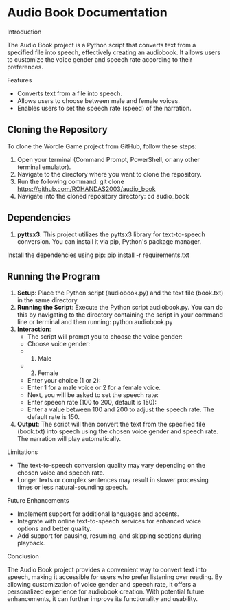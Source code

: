 # Audio Book Documentation
Introduction

The Audio Book project is a Python script that converts text from a specified file into speech, effectively creating an audiobook. It allows users to customize the voice gender and speech rate according to their preferences.

Features

- Converts text from a file into speech.
- Allows users to choose between male and female voices.
- Enables users to set the speech rate (speed) of the narration.
## Cloning the Repository

To clone the Wordle Game project from GitHub, follow these steps:

1. Open your terminal (Command Prompt, PowerShell, or any other terminal emulator).
1. Navigate to the directory where you want to clone the repository.
1. Run the following command: git clone https://github.com/ROHANDAS2003/audio_book
1. Navigate into the cloned repository directory: cd audio\_book
## Dependencies
1. **pyttsx3**: This project utilizes the pyttsx3 library for text-to-speech conversion. You can install it via pip, Python's package manager. 

Install the dependencies using pip: pip install -r requirements.txt
## Running the Program
1. **Setup**: Place the Python script (audiobook.py) and the text file (book.txt) in the same directory.
1. **Running the Script**: Execute the Python script audiobook.py. You can do this by navigating to the directory containing the script in your command line or terminal and then running: python audiobook.py
1. **Interaction**:
   - The script will prompt you to choose the voice gender:
   - Choose voice gender:
   - 1. Male
   - 2. Female
   - Enter your choice (1 or 2):
   - Enter 1 for a male voice or 2 for a female voice.
   - Next, you will be asked to set the speech rate:
   - Enter speech rate (100 to 200, default is 150):
   - Enter a value between 100 and 200 to adjust the speech rate. The default rate is 150.
1. **Output**: The script will then convert the text from the specified file (book.txt) into speech using the chosen voice gender and speech rate. The narration will play automatically.

Limitations

- The text-to-speech conversion quality may vary depending on the chosen voice and speech rate.
- Longer texts or complex sentences may result in slower processing times or less natural-sounding speech.

Future Enhancements

- Implement support for additional languages and accents.
- Integrate with online text-to-speech services for enhanced voice options and better quality.
- Add support for pausing, resuming, and skipping sections during playback.

Conclusion

The Audio Book project provides a convenient way to convert text into speech, making it accessible for users who prefer listening over reading. By allowing customization of voice gender and speech rate, it offers a personalized experience for audiobook creation. With potential future enhancements, it can further improve its functionality and usability.


